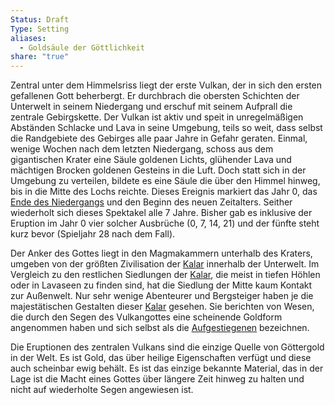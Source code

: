 ```yaml
---
Status: Draft
Type: Setting
aliases:
  - Goldsäule der Göttlichkeit
share: "true"
---
```

Zentral unter dem Himmelsriss liegt der erste Vulkan, der in sich den ersten gefallenen Gott beherbergt. Er durchbrach die obersten Schichten der Unterwelt in seinem Niedergang und erschuf mit seinem Aufprall die zentrale Gebirgskette. Der Vulkan ist aktiv und speit in unregelmäßigen Abständen Schlacke und Lava in seine Umgebung, teils so weit, dass selbst die Randgebiete des Gebirges alle paar Jahre in Gefahr geraten. 
Einmal, wenige Wochen nach dem letzten Niedergang, schoss aus dem gigantischen Krater eine Säule goldenen Lichts, glühender Lava und mächtigen Brocken goldenen Gesteins in die Luft. Doch statt sich in der Umgebung zu verteilen, bildete es eine Säule die über den Himmel hinweg, bis in die Mitte des Lochs reichte. Dieses Ereignis markiert das Jahr 0, das [Ende des Niedergangs](../../../Geschichte%20von%20Adora/Ende%20des%20Niedergangs.md) und den Beginn des neuen Zeitalters. Seither wiederholt sich dieses Spektakel alle 7 Jahre. Bisher gab es inklusive der Eruption im Jahr 0 vier solcher Ausbrüche (0, 7, 14, 21) und der fünfte steht kurz bevor (Spieljahr 28 nach dem Fall). 

Der Anker des Gottes liegt in den Magmakammern unterhalb des Kraters, umgeben von der größten Zivilisation der [Kalar](../../../Rassen%20-%20Spezies/Kalar.md) innerhalb der Unterwelt. Im Vergleich zu den restlichen Siedlungen der [Kalar](../../../Rassen%20-%20Spezies/Kalar.md), die meist in tiefen Höhlen oder in Lavaseen zu finden sind, hat die Siedlung der Mitte kaum Kontakt zur Außenwelt. Nur sehr wenige Abenteurer und Bergsteiger haben je die majestätischen Gestalten dieser [Kalar](../../../Rassen%20-%20Spezies/Kalar.md) gesehen. Sie berichten von Wesen, die durch den Segen des Vulkangottes eine scheinende Goldform angenommen haben und sich selbst als die [Aufgestiegenen](../../../../Die%20Aufgestiegenen.md) bezeichnen. 

Die Eruptionen des zentralen Vulkans sind die einzige Quelle von Göttergold in der Welt. Es ist Gold, das über heilige Eigenschaften verfügt und diese auch scheinbar ewig behält. Es ist das einzige bekannte Material, das in der Lage ist die Macht eines Gottes über längere Zeit hinweg zu halten und nicht auf wiederholte Segen angewiesen ist. 